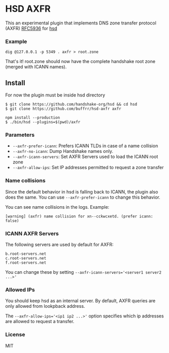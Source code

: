 # HSD AXFR

This an experimental plugin that implements DNS zone transfer protocol (AXFR) [RFC5936](https://tools.ietf.org/html/rfc5936) for [hsd](https://github.com/handshake-org/hsd)


### Example

```
dig @127.0.0.1 -p 5349 . axfr > root.zone
```


That's it! root.zone should now have the complete handshake root zone (merged with ICANN names).


## Install

For now the plugin must be inside hsd directory

```
$ git clone https://github.com/handshake-org/hsd && cd hsd 
$ git clone https://github.com/buffrr/hsd-axfr axfr

npm install --production
$ ./bin/hsd --plugins=$(pwd)/axfr
```


### Parameters

- `--axfr-prefer-icann`: Prefers ICANN TLDs in case of a name collision
- `--axfr-no-icann`: Dump Handshake names only.
- `--axfr-icann-servers`: Set AXFR Servers used to load the ICANN root zone
- `--axfr-allow-ips`: Set IP addresses permitted to request a zone transfer

### Name collisions

Since the default behavior in hsd is falling back to ICANN, the plugin also does the same. You can use `--axfr-prefer-icann` to change this behavior.

You can see name collisions in the logs. Example:
```
[warning] (axfr) name collision for xn--cckwcxetd. (prefer icann: false)
```

### ICANN AXFR Servers

The following servers are used by default for AXFR:

```
b.root-servers.net
c.root-servers.net
f.root-servers.net
```

You can change these by setting `--axfr-icann-servers='<server1 server2 ...>'` 

### Allowed IPs

You should keep hsd as an internal server. By default, AXFR queries are only allowed from lookpback address.

The `--axfr-allow-ips='<ip1 ip2 ...>'` option specifies which ip addresses are allowed to request a transfer.

### License

MIT
